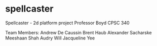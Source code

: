 # spellcaster

Spellcaster - 2d platform project
Professor Boyd
CPSC 340

Team Members:
Andrew De Caussin
Brent Haub
Alexander Sacharske
Meeshaan Shah
Audry Will
Jacqueline Yee
